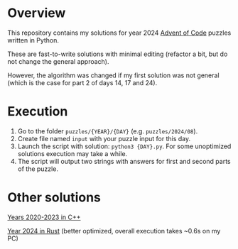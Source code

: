 # Overview

This repository contains my solutions for year 2024 [Advent of Code](https://adventofcode.com/) puzzles written in Python.

These are fast-to-write solutions with minimal editing (refactor a bit, but do not change the general approach).

However, the algorithm was changed if my first solution was not general (which is the case for part 2 of days 14, 17 and 24).

# Execution

1. Go to the folder `puzzles/{YEAR}/{DAY}` (e.g. `puzzles/2024/08`).
2. Create file named `input` with your puzzle input for this day.
3. Launch the script with solution: `python3 {DAY}.py`. For some unoptimized solutions execution may take a while.
4. The script will output two strings with answers for first and second parts of the puzzle.

# Other solutions

[Years 2020-2023 in C++](https://github.com/nedmv/aoc)

[Year 2024 in Rust](https://github.com/nedmv/rusty-advent) (better optimized, overall execution takes ~0.6s on my PC)